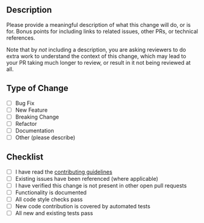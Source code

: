 ## Description

Please provide a meaningful description of what this change will do, or is for. Bonus points for including links to related issues, other PRs, or technical references.

Note that by _not_ including a description, you are asking reviewers to do extra work to understand the context of this change, which may lead to your PR taking much longer to review, or result in it not being reviewed at all.

## Type of Change

- [ ] Bug Fix
- [ ] New Feature
- [ ] Breaking Change
- [ ] Refactor
- [ ] Documentation
- [ ] Other (please describe)

## Checklist

- [ ] I have read the [contributing guidelines](https://github.com/wbaldoumas/markdig-colorcode/blob/main/CONTRIBUTING.md)
- [ ] Existing issues have been referenced (where applicable)
- [ ] I have verified this change is not present in other open pull requests
- [ ] Functionality is documented
- [ ] All code style checks pass
- [ ] New code contribution is covered by automated tests
- [ ] All new and existing tests pass
